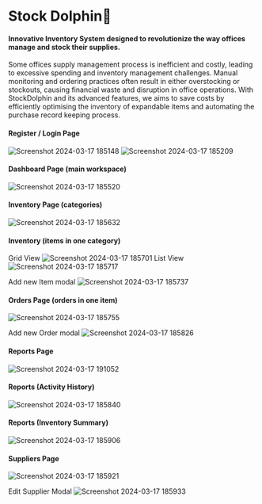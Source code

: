 # Stock Dolphin🐬
#### Innovative Inventory System designed to revolutionize the way offices manage and stock their supplies.
Some offices supply management process is inefficient and costly, leading to excessive spending and inventory management challenges. 
Manual monitoring and ordering practices often result in either overstocking or stockouts, causing financial waste and disruption in office operations. 
With StockDolphin and its advanced features, we aims to save costs by efficiently optimising the inventory of expandable items and automating the purchase record keeping process.


#### Register / Login Page
![Screenshot 2024-03-17 185148](https://github.com/aang3la/Stock_Dolphin/assets/128414550/487374d1-1d5b-4640-9564-54cdc98d19e1)
![Screenshot 2024-03-17 185209](https://github.com/aang3la/Stock_Dolphin/assets/128414550/0fefdfa7-5eac-4bf3-a702-c94f098e7db2)

#### Dashboard Page (main workspace)
![Screenshot 2024-03-17 185520](https://github.com/aang3la/Stock_Dolphin/assets/128414550/6b2c4f3b-cbbc-4206-bb92-429b77935813)

#### Inventory Page (categories)
![Screenshot 2024-03-17 185632](https://github.com/aang3la/Stock_Dolphin/assets/128414550/7dd16f67-6079-4dc5-9b8e-28c51cb174f1)

#### Inventory (items in one category)
Grid View
![Screenshot 2024-03-17 185701](https://github.com/aang3la/Stock_Dolphin/assets/128414550/09aef37d-ded3-4631-9367-6f242d72313b)
List View
![Screenshot 2024-03-17 185717](https://github.com/aang3la/Stock_Dolphin/assets/128414550/5145df66-0688-4f0f-a017-637a9ccdb572)

Add new Item modal
![Screenshot 2024-03-17 185737](https://github.com/aang3la/Stock_Dolphin/assets/128414550/3419ce6a-e3ad-4662-b98f-0686dc8b1bed)

#### Orders Page (orders in one item)
![Screenshot 2024-03-17 185755](https://github.com/aang3la/Stock_Dolphin/assets/128414550/faa2be84-d66f-4269-a149-5f654c7a6a37)

Add new Order modal
![Screenshot 2024-03-17 185826](https://github.com/aang3la/Stock_Dolphin/assets/128414550/983db78c-84c8-461d-9674-881648963c03)

#### Reports Page
![Screenshot 2024-03-17 191052](https://github.com/aang3la/Stock_Dolphin/assets/128414550/313861e4-d35f-40f4-9fe9-daf5bf3e519b)

#### Reports (Activity History)
![Screenshot 2024-03-17 185840](https://github.com/aang3la/Stock_Dolphin/assets/128414550/ef3e3c14-4a83-4a74-b5ae-da8e0afdf231)

#### Reports (Inventory Summary)
![Screenshot 2024-03-17 185906](https://github.com/aang3la/Stock_Dolphin/assets/128414550/2f513b78-e2de-4637-b829-af9d465e2e74)

#### Suppliers Page
![Screenshot 2024-03-17 185921](https://github.com/aang3la/Stock_Dolphin/assets/128414550/77b90444-66ac-4a60-af46-0cf548bd70ac)

Edit Supplier Modal
![Screenshot 2024-03-17 185933](https://github.com/aang3la/Stock_Dolphin/assets/128414550/19a56700-4a69-4196-b8d9-6b5ab14862de)







